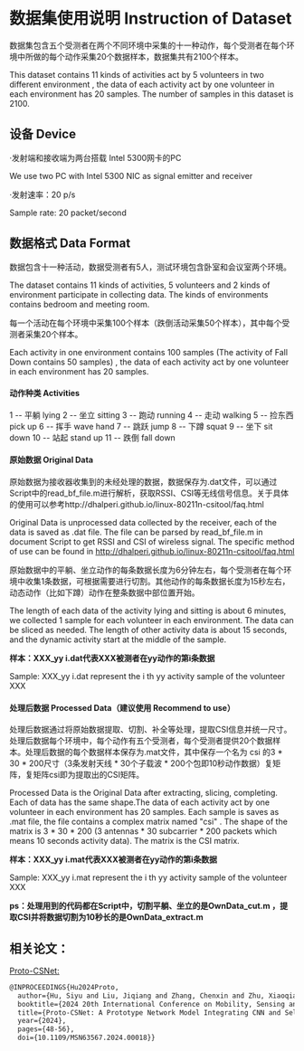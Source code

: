 # 数据集使用说明  Instruction of Dataset



数据集包含五个受测者在两个不同环境中采集的十一种动作，每个受测者在每个环境中所做的每个动作采集20个数据样本，数据集共有2100个样本。

This dataset contains 11 kinds of activities act by 5 volunteers in two different environment , the data of each activity act by one volunteer in each environment has 20 samples. The number of samples in this dataset is 2100.



## 设备  Device

·发射端和接收端为两台搭载 Intel 5300网卡的PC

We use two PC with Intel 5300 NIC as signal emitter and receiver

·发射速率：20 p/s

Sample rate: 20 packet/second



## 数据格式  Data Format

数据包含十一种活动，数据受测者有5人，测试环境包含卧室和会议室两个环境。

The dataset contains 11 kinds of activities, 5 volunteers and 2 kinds of environment participate in collecting data. The kinds of environments contains bedroom and meeting room.

每一个活动在每个环境中采集100个样本（跌倒活动采集50个样本），其中每个受测者采集20个样本。

Each activity in one environment contains 100 samples (The activity of Fall Down contains 50 samples) , the data of each activity act by one volunteer in each environment has 20 samples. 

#### 动作种类  Activities

1   --  平躺		lying
2   --  坐立		sitting
3   --  跑动		running
4   --  走动		walking
5   --  捡东西	pick up
6   --  挥手		wave hand
7   --  跳跃		jump
8   --  下蹲		squat
9   --  坐下		sit down
10 --  站起		stand up
11 --  跌倒		fall down



#### 原始数据   Original Data

原始数据为接收器收集到的未经处理的数据，数据保存为.dat文件，可以通过Script中的read_bf_file.m进行解析，获取RSSI、CSI等无线信号信息。关于具体的使用可以参考http://dhalperi.github.io/linux-80211n-csitool/faq.html

Original Data is unprocessed data collected by the receiver, each of the data is saved as  .dat  file. The file can be parsed by  read_bf_file.m  in document Script to get RSSI and CSI of wireless signal. The specific method of use can be found in http://dhalperi.github.io/linux-80211n-csitool/faq.html

原始数据中的平躺、坐立动作的每条数据长度为6分钟左右，每个受测者在每个环境中收集1条数据，可根据需要进行切割。其他动作的每条数据长度为15秒左右，动态动作（比如下蹲）动作在整条数据中部位置开始。

The length of each data of the activity lying and sitting is about 6 minutes, we collected 1 sample for each volunteer in each environment. The data can be sliced as needed. The length of other activity data is about 15 seconds, and the dynamic activity start at the middle of the sample.  

**样本：XXX_yy i.dat代表XXX被测者在yy动作的第i条数据**	

Sample:  XXX_yy i.dat  represent the i th	yy activity sample of the volunteer XXX		



#### 处理后数据   Processed Data（建议使用  Recommend to use）

处理后数据通过将原始数据提取、切割、补全等处理，提取CSI信息并统一尺寸。处理后数据每个环境中，每个动作有五个受测者，每个受测者提供20个数据样本。处理后数据的每个数据样本保存为.mat文件，其中保存一个名为 csi 的3 * 30 * 200尺寸（3条发射天线 * 30个子载波 * 200个包即10秒动作数据）复矩阵，复矩阵csi即为提取出的CSI矩阵。

 Processed Data is the Original Data after extracting, slicing, completing. Each of data has the same shape.The data of each activity act by one volunteer in each environment has 20 samples. Each sample is saves as  .mat  file, the file contains a complex matrix named "csi" . The shape of the matrix is 3 * 30 * 200 (3 antennas * 30 subcarrier * 200 packets which means 10 seconds activity data). The matrix is the CSI matrix.

**样本：XXX_yy i.mat代表XXX被测者在yy动作的第i条数据**

Sample:  XXX_yy i.mat  represent the i th	yy activity sample of the volunteer XXX

**ps：处理用到的代码都在Script中，切割平躺、坐立的是OwnData_cut.m ，提取CSI并将数据切割为10秒长的是OwnData_extract.m**


## 相关论文：

[Proto-CSNet:](https://ieeexplore.ieee.org/stamp/stamp.jsp?tp=&arnumber=11036372)

```latex
@INPROCEEDINGS{Hu2024Proto,
  author={Hu, Siyu and Liu, Jiqiang and Zhang, Chenxin and Zhu, Xiaoqiang and Li, Lingkun},
  booktitle={2024 20th International Conference on Mobility, Sensing and Networking (MSN)}, 
  title={Proto-CSNet: A Prototype Network Model Integrating CNN and Self-Attention for Enhanced Human Activity Recognition}, 
  year={2024},
  pages={48-56},
  doi={10.1109/MSN63567.2024.00018}}

```









